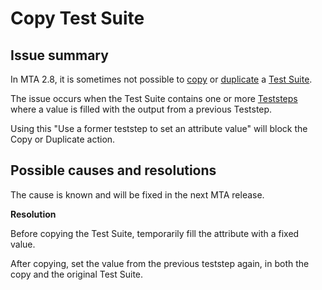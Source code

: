 # Copy Test Suite

## Issue summary

In MTA 2.8, it is sometimes not possible to [copy](../../../test-suite#copy-a-test-suite-from-another-test-configuration) or [duplicate](../../../test-suite#duplicate-a-test-suite) a [Test Suite](../../../test-suite).

The issue occurs when the Test Suite contains one or more [Teststeps](../../../teststep) where a value is filled with the output from a previous Teststep.

Using this "Use a former teststep to set an attribute value" will block the Copy or Duplicate action.


## Possible causes and resolutions

The cause is known and will be fixed in the next MTA release.

**Resolution**

Before copying the Test Suite, temporarily fill the attribute with a fixed value.

After copying, set the value from the previous teststep again, in both the copy and the original Test Suite.